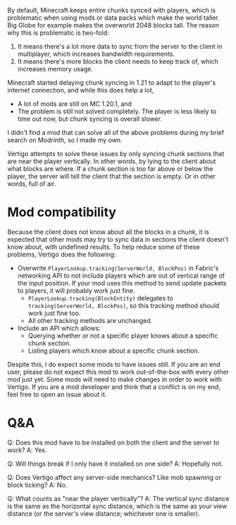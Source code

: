 By default, Minecraft keeps entire chunks synced with players, which is problematic when using mods or data packs which make the world taller. Big Globe for example makes the overworld 2048 blocks tall. The reason why this is problematic is two-fold:
1. It means there's a lot more data to sync from the server to the client in multiplayer, which increases bandwidth requirements.
2. It means there's more blocks the client needs to keep track of, which increases memory usage.

Minecraft started delaying chunk syncing in 1.21 to adapt to the player's internet connection, and while this does help a lot,
* A lot of mods are still on MC 1.20.1, and
* The problem is still not solved completely. The player is less likely to time out now, but chunk syncing is overall slower.

I didn't find a mod that can solve all of the above problems during my brief search on Modrinth, so I made my own.

Vertigo attempts to solve these issues by only syncing chunk sections that are near the player vertically. In other words, by lying to the client about what blocks are where. If a chunk section is too far above or below the player, the server will tell the client that the section is empty. Or in other words, full of air.

# Mod compatibility

Because the client does not know about all the blocks in a chunk, it is expected that other mods may try to sync data in sections the client doesn't know about, with undefined results. To help reduce some of these problems, Vertigo does the following:
* Overwrite `PlayerLookup.tracking(ServerWorld, BlockPos)` in Fabric's networking API to not include players which are out of vertical range of the input position. If your mod uses this method to send update packets to players, it will probably work just fine.
	* `PlayerLookup.tracking(BlockEntity)` delegates to `tracking(ServerWorld, BlockPos)`, so this tracking method should work just fine too.
	* All other tracking methods are unchanged.
* Include an API which allows:
	* Querying whether or not a specific player knows about a specific chunk section.
	* Listing players which know about a specific chunk section.

Despite this, I do expect some mods to have issues still. If you are an end user, please do not expect this mod to work out-of-the-box with every other mod just yet. Some mods will need to make changes in order to work with Vertigo. If you are a mod developer and think that a conflict is on my end, feel free to open an issue about it.

# Q&A

Q: Does this mod have to be installed on both the client and the server to work?
A: Yes.

Q: Will things break if I only have it installed on one side?
A: Hopefully not.

Q: Does Vertigo affect any server-side mechanics? Like mob spawning or block ticking?
A: No.

Q: What counts as "near the player vertically"?
A: The vertical sync distance is the same as the horizontal sync distance, which is the same as your view distance (or the server's view distance; whichever one is smaller).